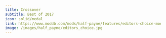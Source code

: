 ```yaml
---
title: Crossover
subtitle: Best of 2017
icon: solid/medal
link: https://www.moddb.com/mods/half-payne/features/editors-choice-mod-of-the-year-2017
image: /images/half_payne/editors_choice.jpg
---
```


